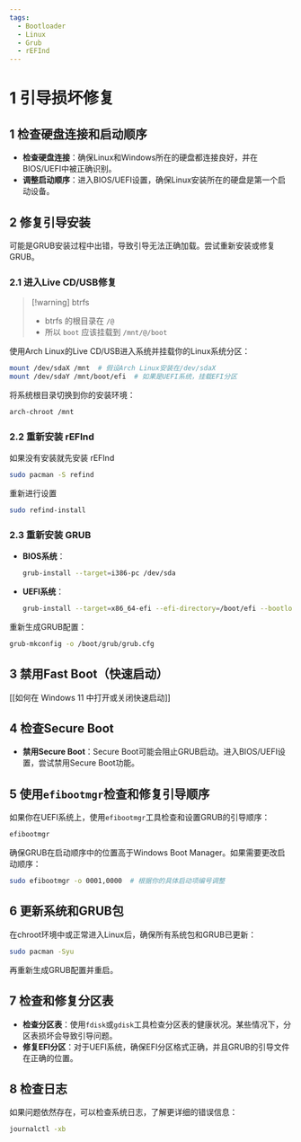 ```yaml
---
tags:
  - Bootloader
  - Linux
  - Grub
  - rEFInd
---
```


# 1 引导损坏修复

## 1 检查硬盘连接和启动顺序

- **检查硬盘连接**：确保Linux和Windows所在的硬盘都连接良好，并在BIOS/UEFI中被正确识别。
- **调整启动顺序**：进入BIOS/UEFI设置，确保Linux安装所在的硬盘是第一个启动设备。

## 2 修复引导安装

可能是GRUB安装过程中出错，导致引导无法正确加载。尝试重新安装或修复GRUB。

### 2.1 进入Live CD/USB修复

> [!warning] btrfs
>
> - btrfs 的根目录在 `/@`
> - 所以 `boot` 应该挂载到 `/mnt/@/boot`

使用Arch Linux的Live CD/USB进入系统并挂载你的Linux系统分区：

```bash
mount /dev/sdaX /mnt  # 假设Arch Linux安装在/dev/sdaX
mount /dev/sdaY /mnt/boot/efi  # 如果是UEFI系统，挂载EFI分区
```

将系统根目录切换到你的安装环境：

```bash
arch-chroot /mnt
```

### 2.2 重新安装 rEFInd

如果没有安装就先安装 rEFInd

```sh
sudo pacman -S refind
```

重新进行设置

```sh
sudo refind-install
```

### 2.3 重新安装 GRUB

- **BIOS系统**：

  ```bash
  grub-install --target=i386-pc /dev/sda
  ```

- **UEFI系统**：

  ```bash
  grub-install --target=x86_64-efi --efi-directory=/boot/efi --bootloader-id=GRUB
  ```

重新生成GRUB配置：

```bash
grub-mkconfig -o /boot/grub/grub.cfg
```

## 3 禁用Fast Boot（快速启动）

[[如何在 Windows 11 中打开或关闭快速启动]]

## 4 检查Secure Boot

- **禁用Secure Boot**：Secure Boot可能会阻止GRUB启动。进入BIOS/UEFI设置，尝试禁用Secure Boot功能。

## 5 使用`efibootmgr`检查和修复引导顺序

如果你在UEFI系统上，使用`efibootmgr`工具检查和设置GRUB的引导顺序：

```bash
efibootmgr
```

确保GRUB在启动顺序中的位置高于Windows Boot Manager。如果需要更改启动顺序：

```bash
sudo efibootmgr -o 0001,0000  # 根据你的具体启动项编号调整
```

## 6 更新系统和GRUB包

在chroot环境中或正常进入Linux后，确保所有系统包和GRUB已更新：

```bash
sudo pacman -Syu
```

再重新生成GRUB配置并重启。

## 7 检查和修复分区表

- **检查分区表**：使用`fdisk`或`gdisk`工具检查分区表的健康状况。某些情况下，分区表损坏会导致引导问题。
- **修复EFI分区**：对于UEFI系统，确保EFI分区格式正确，并且GRUB的引导文件在正确的位置。

## 8 检查日志

如果问题依然存在，可以检查系统日志，了解更详细的错误信息：

```bash
journalctl -xb
```
